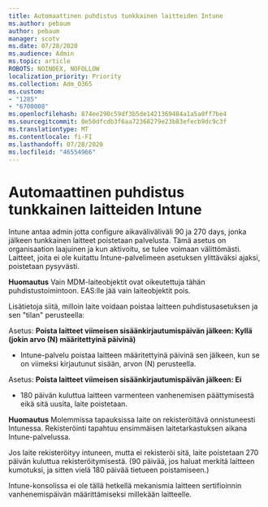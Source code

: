 ```yaml
---
title: Automaattinen puhdistus tunkkainen laitteiden Intune
ms.author: pebaum
author: pebaum
manager: scotv
ms.date: 07/28/2020
ms.audience: Admin
ms.topic: article
ROBOTS: NOINDEX, NOFOLLOW
localization_priority: Priority
ms.collection: Adm_O365
ms.custom:
- "1285"
- "6700008"
ms.openlocfilehash: 874ee290c59df3b5de1421369484a1a5a0ff7be4
ms.sourcegitcommit: 0e50dfcdb3f6aa72368279e23b83efecb9dc9c3f
ms.translationtype: MT
ms.contentlocale: fi-FI
ms.lasthandoff: 07/28/2020
ms.locfileid: "46554966"
---
```

# <a name="automatic-cleanup-of-stale-devices-in-intune"></a>Automaattinen puhdistus tunkkainen laitteiden Intune

Intune antaa admin jotta configure aikaväliväliväli 90 ja 270 days, jonka jälkeen tunkkainen laitteet poistetaan palvelusta. Tämä asetus on organisaation laajuinen ja kun aktivoitu, se tulee voimaan välittömästi. Laitteet, joita ei ole kuitattu Intune-palvelimeen asetuksen ylittäväksi ajaksi, poistetaan pysyvästi.

**Huomautus** Vain MDM-laiteobjektit ovat oikeutettuja tähän puhdistustoimintoon. EAS:lle jää vain laiteobjektit pois.

Lisätietoja siitä, milloin laite voidaan poistaa laitteen puhdistusasetuksen ja sen "tilan" perusteella:

Asetus: **Poista laitteet viimeisen sisäänkirjautumispäivän jälkeen: Kyllä (jokin arvo (N) määritettyinä päivinä)**

- Intune-palvelu poistaa laitteen määritettyinä päivinä sen jälkeen, kun se on viimeksi kirjautunut sisään, arvon (N) perusteella.

Asetus: **Poista laitteet viimeisen sisäänkirjautumispäivän jälkeen: Ei**

- 180 päivän kuluttua laitteen varmenteen vanhenemisen päättymisestä eikä sitä uusita, laite poistetaan.

**Huomautus** Molemmissa tapauksissa laite on rekisteröitävä onnistuneesti Intunessa. Rekisteröinti tapahtuu ensimmäisen laitetarkastuksen aikana Intune-palvelussa.

Jos laite rekisteröityy intuneen, mutta ei rekisteröi sitä, laite poistetaan 270 päivän kuluttua rekisteröitymisestä. (90 päivää, jos haluat merkitä laitteen kumotuksi, ja sitten vielä 180 päivää tietueen poistamiseen.)

Intune-konsolissa ei ole tällä hetkellä mekanismia laitteen sertifioinnin vanhenemispäivän määrittämiseksi millekään laitteelle.
